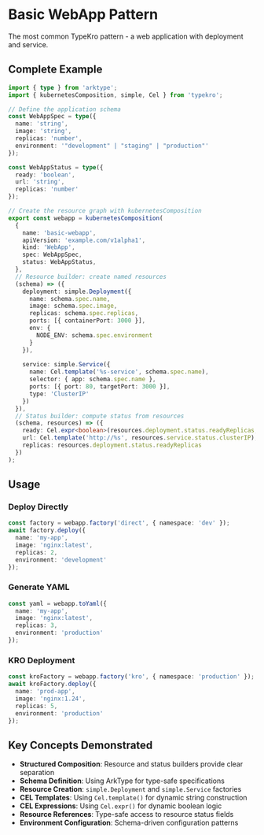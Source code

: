 # Basic WebApp Pattern

The most common TypeKro pattern - a web application with deployment and service.

## Complete Example

```typescript
import { type } from 'arktype';
import { kubernetesComposition, simple, Cel } from 'typekro';

// Define the application schema
const WebAppSpec = type({
  name: 'string',
  image: 'string',
  replicas: 'number',
  environment: '"development" | "staging" | "production"'
});

const WebAppStatus = type({
  ready: 'boolean',
  url: 'string',
  replicas: 'number'
});

// Create the resource graph with kubernetesComposition
export const webapp = kubernetesComposition(
  {
    name: 'basic-webapp',
    apiVersion: 'example.com/v1alpha1',
    kind: 'WebApp',
    spec: WebAppSpec,
    status: WebAppStatus,
  },
  // Resource builder: create named resources
  (schema) => ({
    deployment: simple.Deployment({
      name: schema.spec.name,
      image: schema.spec.image,
      replicas: schema.spec.replicas,
      ports: [{ containerPort: 3000 }],
      env: {
        NODE_ENV: schema.spec.environment
      }
    }),
    
    service: simple.Service({
      name: Cel.template('%s-service', schema.spec.name),
      selector: { app: schema.spec.name },
      ports: [{ port: 80, targetPort: 3000 }],
      type: 'ClusterIP'
    })
  }),
  // Status builder: compute status from resources
  (schema, resources) => ({
    ready: Cel.expr<boolean>(resources.deployment.status.readyReplicas, ' >= ', schema.spec.replicas),
    url: Cel.template('http://%s', resources.service.status.clusterIP),
    replicas: resources.deployment.status.readyReplicas
  })
);
```

## Usage

### Deploy Directly
```typescript
const factory = webapp.factory('direct', { namespace: 'dev' });
await factory.deploy({
  name: 'my-app',
  image: 'nginx:latest', 
  replicas: 2,
  environment: 'development'
});
```

### Generate YAML
```typescript
const yaml = webapp.toYaml({
  name: 'my-app',
  image: 'nginx:latest',
  replicas: 3,
  environment: 'production'
});
```

### KRO Deployment
```typescript
const kroFactory = webapp.factory('kro', { namespace: 'production' });
await kroFactory.deploy({
  name: 'prod-app',
  image: 'nginx:1.24',
  replicas: 5,
  environment: 'production'
});
```

## Key Concepts Demonstrated

- **Structured Composition**: Resource and status builders provide clear separation
- **Schema Definition**: Using ArkType for type-safe specifications  
- **Resource Creation**: `simple.Deployment` and `simple.Service` factories
- **CEL Templates**: Using `Cel.template()` for dynamic string construction
- **CEL Expressions**: Using `Cel.expr()` for dynamic boolean logic
- **Resource References**: Type-safe access to resource status fields
- **Environment Configuration**: Schema-driven configuration patterns